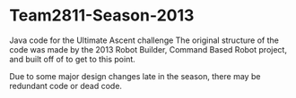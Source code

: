Team2811-Season-2013
====================

Java code for the Ultimate Ascent challenge
The original structure of the code was made by the 2013 Robot Builder, Command Based Robot project, and built off of to get to this point.

Due to some major design changes late in the season, there may be redundant code or dead code.